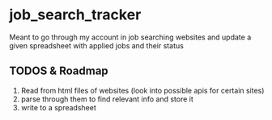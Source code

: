 # job_search_tracker
Meant to go through my account in job searching websites and update a given spreadsheet with applied jobs and their status

## TODOS & Roadmap
1. Read from html files of websites (look into possible apis  for certain sites)
2. parse through them to find relevant info and store it
3. write to a spreadsheet
